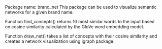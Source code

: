 Package name: brand_net
This package can be used to visualize semantic networks for a given brand name.

Function find_concepts() returns 10 most similar words to the input based on 
cosine similarity calculated by the GloVe word embedding model. 

Function draw_net() takes a list of concepts with their cosine similarity 
and creates a network visualization using igraph package. 
